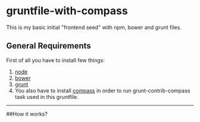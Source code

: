 # gruntfile-with-compass
This is my basic initial "frontend seed" with npm, bower and grunt files.

## General Requirements
First of all you have to install few things:

1. <a href="https://docs.npmjs.com/getting-started/installing-node" target="_blank">node</a>
2. <a href="http://bower.io/#install-bower" target="_blank">bower</a>
3. <a href="http://gruntjs.com/installing-grunt" target="_blank">grunt</a>
4. You also have to install <a href="http://thesassway.com/beginner/getting-started-with-sass-and-compass" target="_blank">compass</a> in order to run grunt-contrib-compass task used in this gruntfile.  
<hr>
##How it works?

